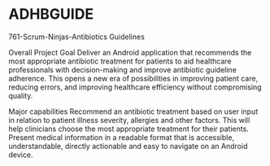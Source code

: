 # ADHBGUIDE
761-Scrum-Ninjas-Antibiotics Guidelines

Overall Project Goal
Deliver an Android application that recommends the most appropriate antibiotic treatment for patients to aid healthcare professionals with decision-making and improve antibiotic guideline adherence. This opens a new era of possibilities in improving patient care, reducing errors, and improving healthcare efficiency without compromising quality.

Major capabilities
Recommend an antibiotic treatment based on user input in relation to patient illness severity, allergies and other factors. This will help clinicians choose the most appropriate treatment for their patients. 
Present medical information in a readable format that is accessible, understandable, directly actionable and easy to navigate on an Android device.
